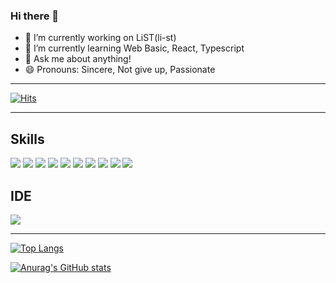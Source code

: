 ### Hi there 👋

- 🔭 I’m currently working on LiST(li-st)
- 🌱 I’m currently learning Web Basic, React, Typescript
- 💬 Ask me about anything!
- 😄 Pronouns: Sincere, Not give up, Passionate

* * *
[![Hits](https://hits.seeyoufarm.com/api/count/incr/badge.svg?url=https%3A%2F%2Fgithub.com%2FJangHyuckYun&count_bg=%236C52EF&title_bg=%23555555&icon=intellijidea.svg&icon_color=%23E7E7E7&title=hits&edge_flat=false)](https://hits.seeyoufarm.com)
* * *

## Skills
<img src="https://img.shields.io/badge/HTML--E34F26?style=flat&logo=HTML5&logoColor=E34F26"/>
<img src="https://img.shields.io/badge/CSS--1572B6?style=flat&logo=CSS3&logoColor=1572B6"/>
<img src="https://img.shields.io/badge/JS--F7DF1E?style=flat&logo=JavaScript&logoColor=F7DF1E"/>
<img src="https://img.shields.io/badge/React--61DAFB?style=flat&logo=React&logoColor=61DAFB"/>
<img src="https://img.shields.io/badge/Node.js--339933?style=flat&logo=Node.Js&logoColor=339933"/>
<img src="https://img.shields.io/badge/Chart.js--FF6384?style=flat&logo=Chart.js&logoColor=FF6384"/>
<img src="https://img.shields.io/badge/Java--ffffff?style=flat&logo=Java&logoColor=ffffff"/>
<img src="https://img.shields.io/badge/Spring--6DB33F?style=flat&logo=Spring&logoColor=6DB33F"/>
<img src="https://img.shields.io/badge/SpringBoot--6DB33F?style=flat&logo=SpringBoot&logoColor=6DB33F"/>
<img src="https://img.shields.io/badge/MariaDB--FFFFFF?style=flat&logo=MariaDB&logoColor=FFFFFF"/>

## IDE
<img src="https://img.shields.io/badge/IntelliJ--FFFFFF?style=flat&logo=IntelliJIDEA&logoColor=FFFFFF"/>

* * *
<!--
**JangHyuckYun/JangHyuckYun** is a ✨ _special_ ✨ repository because its `README.md` (this file) appears on your GitHub profile.

Here are some ideas to get you started:

- 🔭 I’m currently working on LiST(li-st)
- 🌱 I’m currently learning Web Basic, React
- 👯 I’m looking to collaborate on ...
- 🤔 I’m looking for help with ...
- 💬 Ask me about ...
- 📫 How to reach me: ...
- 😄 Pronouns: Sincere, Not give up, Passionate
- ⚡ Fun fact: ...
-->

[![Top Langs](https://github-readme-stats.vercel.app/api/top-langs/?username=JangHyuckYun&layout=compact&theme=tokyonight)](https://github.com/anuraghazra/github-readme-stats)

[![Anurag's GitHub stats](https://github-readme-stats.vercel.app/api?username=JangHyuckYun&show_icons=true&theme=tokyonight)](https://github.com/anuraghazra/github-readme-stats)
